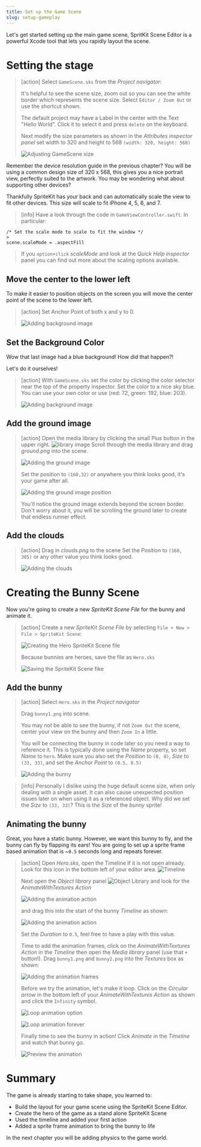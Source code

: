 ```yaml
---
title: Set up the Game Scene
slug: setup-gameplay
---
```


Let's get started setting up the main game scene, SpritKit Scene Editor is a
powerful Xcode tool that lets you rapidly layout the scene.

# Setting the stage

> [action] Select `GameScene.sks` from the _Project navigator_:
>
> It's helpful to see the scene size, zoom out so you can see the white border
> which represents the scene size. Select `Editor / Zoom Out` or use the
> shortcut shown.
>
> The default project may have a Label in the center with the Text "Hello
> World". Click it to select it and press `delete` on the keyboard.
>
> Next modify the size parameters as shown in the _Attributes inspector panel_
> set width to 320 and height to 568 `(width: 320, height: 568)`
>
> ![Adjusting GameScene size](../Tutorial-Images/xcode_gamescene_size.png)

Remember the device resolution guide in the previous chapter? You will be using
a common design size of 320 x 568, this gives you a nice portrait view,
perfectly suited to the artwork. You may be wondering what about supporting
other devices?

Thankfully SpriteKit has your back and can automatically scale the view to fit
other devices. This size will scale to fit iPhone 4, 5, 6, and 7.

> [info] Have a look through the code in `GameViewController.swift`. In
> particular:
>
```
/* Set the scale mode to scale to fit the window */
>
scene.scaleMode = .aspectFill
```
>
> If you `option+click` _scaleMode_ and look at the _Quick Help inspector_ panel
> you can find out more about the scaling options available.

## Move the center to the lower left

To make it easier to position objects on the screen you will move the center
point of the scene to the lower left.

> [action] Set Anchor Point of both x and y to 0.
>
> ![Adding background image](../Tutorial-Images/Xcode-set-anchor-point.png)

## Set the Background Color

Wow that last image had a blue background! How did that happen?!

Let's do it ourselves!

> [action] With `GameScene.sks` set the color by clicking the color selector
> near the top of the property inspector. Set the color to a nice sky blue. You
> can use your own color or use (red: 72, green: 192, blue: 203).
>
> ![Adding background image](../Tutorial-Images/Xcode-Background-color.png)

## Add the ground image

> [action] Open the media library by clicking the small Plus button in the upper
> right. ![library image](../Tutorial-Images/library_button.png) Scroll through
> the media library and drag _ground.png_ into the scene.
>
> ![Adding the ground image](../Tutorial-Images/Xcode_add_ground.png)
>
> Set the position to `(160,32)` or anywhere you think looks good, it's your
> game after all.
>
> ![Adding the ground image position](../Tutorial-Images/Xcode-ground-position.png)
>
> You'll notice the ground image extends beyond the screen border. Don't worry
> about it, you will be scrolling the ground later to create that endless runner
> effect.

## Add the clouds

> [action] Drag in _clouds.png_ to the scene Set the _Position_ to `(160, 385)`
> or any other value you think looks good.
>
> ![Adding the clouds](../Tutorial-Images/xcode-add-clouds.png)

# Creating the Bunny Scene

Now you're going to create a new _SpriteKit Scene File_ for the bunny and
animate it.

> [action] Create a new _SpriteKit Scene File_ by selecting
> `File > New > File > SpriteKit Scene`:
>
> ![Creating the Hero SpriteKit Scene file](../Tutorial-Images/xcode_add_sks.png)
>
> Because bunnies are heroes, save the file as `Hero.sks`
>
> ![Saving the SpriteKit Scene fike](../Tutorial-Images/xcode_add_sks_hero.png)

## Add the bunny

> [action] Select `Hero.sks` in the _Project navigator_
>
> Drag `bunny1.png` into scene.
>
> You may not be able to see the bunny, if not `Zoom Out` the scene, center your
> view on the bunny and then `Zoom In` a little.
>
> You will be connecting the bunny in code later so you need a way to reference
> it. This is typically done using the _Name_ property, so set _Name_ to `hero`.
> Make sure you also set the _Position_ to `(0, 0)`, _Size_ to `(33, 33)`, and
> set the _Anchor Point_ to `(0.5, 0.5)`
>
> ![Adding the bunny](../Tutorial-Images/xcode_add_hero.png)

<!--  -->

> [info] Personally I dislike using the huge default scene size, when only
> dealing with a single asset. It can also cause unexpected position issues
> later on when using it as a referenced object. Why did we set the _Size_ to
> `(33, 33)`? This is the _Size_ of the _bunny_ sprite!

## Animating the bunny

Great, you have a static bunny. However, we want this bunny to fly, and the
bunny can fly by flapping its ears! You are going to set up a sprite frame based
animation that is ~`0.5` seconds long and repeats forever.

> [action] Open _Hero.sks_, open the Timeline if it is not open already. Look
> for this icon in the bottom left of your editor area.
> ![Timeline](../Tutorial-Images/timeline.png)
>
> Next open the _Object library_ panel
> ![Object Library](../Tutorial-Images/object-library.png) and look for the
> _AnimateWithTextures Action_
>
> ![Adding the animation action](../Tutorial-Images/xcode-hero-add-action.png)
>
> and drag this into the start of the bunny _Timeline_ as shown:
>
> ![Adding the animation action](../Tutorial-Images/xcode-animate-duration.png)
>
> Set the _Duration_ to `0.5`, feel free to have a play with this value.
>
> Time to add the animation frames, click on the _AnimateWithTextures Action_ in
> the _Timeline_ then open the _Media library_ panel (use that `+` button!).
> Drag `bunny1.png` and `bunny2.png` into the _Textures_ box as shown:
>
> ![Adding the animation frames](../Tutorial-Images/xcode_hero_add_action_frames.png)
>
> Before we try the animation, let's make it loop. Click on the _Circular arrow_
> in the bottom left of your _AnimateWithTextures Action_ as shown and click the
> `Infinity` symbol.
>
> ![Loop animation option](../Tutorial-Images/xcode_hero_action_loop.png)
>
> ![Loop animation forever](../Tutorial-Images/xcode_hero_animation_action_loop.png)
>
> Finally time to see the bunny in action! Click _Animate_ in the _Timeline_ and
> watch that bunny go.
>
> ![Preview the animation](../Tutorial-Images/xcode_animate_button.png)

# Summary

The game is already starting to take shape, you learned to:

- Build the layout for your game scene using the SpriteKit Scene Editor.
- Create the hero of the game as a stand alone SpriteKit Scene
- Used the timeline and added your first action
- Added a sprite frame animation to bring the bunny to life

In the next chapter you will be adding physics to the game world.

